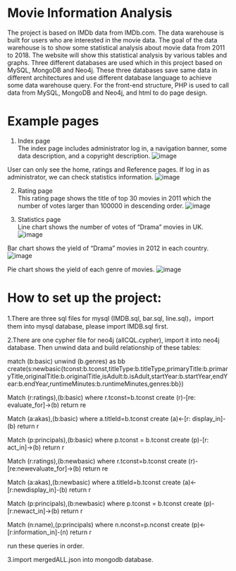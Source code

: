 # Movie Information Analysis

The project is based on IMDb data from IMDb.com. The data warehouse is built for users who are interested in the movie data. The goal of the data warehouse is to show some statistical analysis about movie data from 2011 to 2018. The website will show this statistical analysis by various tables and graphs.
Three different databases are used which in this project based on MySQL, MongoDB and Neo4j. These three databases save same data in different architectures and use different database language to achieve some data warehouse query.
For the front-end structure, PHP is used to call data from MySQL, MongoDB and Neo4j, and html to do page design. 

# Example pages

1. Index page  
The index page includes administrator log in, a navigation banner, some data description, and a copyright description.
![image](https://github.com/YesiXie/MovieInformationAnalysis/blob/master/Images/Homepage.png)

User can only see the home, ratings and Reference pages. If log in as administrator, we can check statistics information.
![image](https://github.com/YesiXie/MovieInformationAnalysis/blob/master/Images/Login.png)

2. Rating page  
This rating page shows the title of top 30 movies in 2011 which the number of votes larger than 100000 in descending order.
![image](https://github.com/YesiXie/MovieInformationAnalysis/blob/master/Images/Ratings.png)

3. Statistics page  
Line chart shows the number of votes of “Drama” movies in UK.
![image](https://github.com/YesiXie/MovieInformationAnalysis/blob/master/Images/Statistics.png)

Bar chart shows the yield of “Drama” movies in 2012 in each country.
![image](https://github.com/YesiXie/MovieInformationAnalysis/blob/master/Images/Bar.png)

Pie chart shows the yield of each genre of movies.
![image](https://github.com/YesiXie/MovieInformationAnalysis/blob/master/Images/Pie.png)

# How to set up the project:
1.There are three sql files for mysql (IMDB.sql, bar.sql, line.sql)，import them into mysql database, please import IMDB.sql first.

2.There are one cypher file for neo4j (allCQL.cypher), import it into neo4j database. Then unwind data and build relationship of these tables:


  match (b:basic) unwind (b.genres) as bb create(s:newbasic{tconst:b.tconst,titleType:b.titleType,primaryTitle:b.primaryTitle,originalTitle:b.originalTitle,isAdult:b.isAdult,startYear:b.startYear,endYear:b.endYear,runtimeMinutes:b.runtimeMinutes,genres:bb})

  Match (r:ratings),(b:basic) where r.tconst=b.tconst create (r)-[re: evaluate_for]->(b) return re

  Match (a:akas),(b:basic) where a.titleId=b.tconst create (a)<-[r: display_in]-(b) return r

  Match (p:principals),(b:basic) where p.tconst = b.tconst create (p)-[r: act_in]->(b) return r

  Match (r:ratings),(b:newbasic) where r.tconst=b.tconst create (r)-[re:newevaluate_for]->(b) return re

  Match (a:akas),(b:newbasic) where a.titleId=b.tconst create (a)<-[r:newdisplay_in]-(b) return r

  Match (p:principals),(b:newbasic) where p.tconst = b.tconst create (p)-[r:newact_in]->(b) return r

  Match (n:name),(p:principals) where n.nconst=p.nconst create (p)<-[r:information_in]-(n) return r
  

  run these queries in order.


  3.import mergedALL.json into mongodb database.

